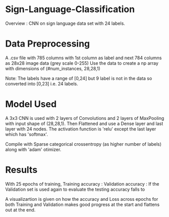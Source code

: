 # Sign-Language-Classification

Overview : CNN on sign language data set with 24 labels.

# Data Preprocessing
A .csv file with 785 columns with 1st column as label and next 784 columns as 28x28 image data (grey scale 0-255)
Use the data to create a np array with dimensions of (#num_instances, 28,28,1)

Note: The labels have a range of [0,24] but 9 label is not in the data so converted into [0,23] i.e. 24 labels.

# Model Used
A 3x3 CNN is used with 2 layers of Convolutions and 2 layers of MaxPooling with input shape of (28,28,1). 
Then Flattened and use a Dense layer and last layer with 24 nodes.
The activation function is 'relu' except the last layer which has 'softmax'.

Compile with Sparse categorical crossentropy (as higher number of labels) along with 'adam' otimizer.

# Results
With 25 epochs of training,
Training accuracy : 
Validation accuracy : 
If the Validation set is used again to evaluate the testing accuracy falls to 

A visualizartion is given on how the accuracy and Loss across epochs for both Training and Validation makes good progress at the start and flattens out at the end.
